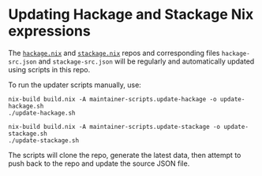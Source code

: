 # Updating Hackage and Stackage Nix expressions

The [`hackage.nix`](https://github.com/input-output-hk/hackage.nix)
and [`stackage.nix`](https://github.com/input-output-hk/stackage.nix)
repos and corresponding files `hackage-src.json` and
`stackage-src.json` will be regularly and automatically updated using
scripts in this repo.

To run the updater scripts manually, use:

    nix-build build.nix -A maintainer-scripts.update-hackage -o update-hackage.sh
    ./update-hackage.sh

    nix-build build.nix -A maintainer-scripts.update-stackage -o update-stackage.sh
    ./update-stackage.sh

The scripts will clone the repo, generate the latest data, then
attempt to push back to the repo and update the source JSON file.
